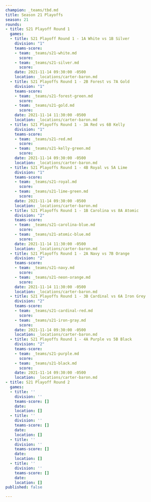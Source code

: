 ```yaml
---
champion: _teams/tbd.md
title: Season 21 Playoffs
season: 21
rounds:
- title: S21 Playoff Round 1
  games:
  - title: S21 Playoff Round 1 - 1A White vs 1B Silver
    division: "1"
    teams-score:
    - team: _teams/s21-white.md
      score: 
    - team: _teams/s21-silver.md
      score: 
    date: 2021-11-14 09:30:00 -0500
    location: _locations/carter-baron.md
  - title: S21 Playoffs Round 1 - 2B Forest vs 7A Gold
    division: "1"
    teams-score:
    - team: _teams/s21-forest-green.md
      score: 
    - team: _teams/s21-gold.md
      score: 
    date: 2021-11-14 11:30:00 -0500
    location: _locations/carter-baron.md
  - title: S21 Playoffs Round 1 - 3A Red vs 6B Kelly
    division: "1"
    teams-score:
    - team: _teams/s21-red.md
      score: 
    - team: _teams/s21-kelly-green.md
      score: 
    date: 2021-11-14 09:30:00 -0500
    location: _locations/carter-baron.md
  - title: S21 Playoffs Round 1 - 4B Royal vs 5A Lime
    division: "1"
    teams-score:
    - team: _teams/s21-royal.md
      score: 
    - team: _teams/s21-lime-green.md
      score: 
    date: 2021-11-14 09:30:00 -0500
    location: _locations/carter-baron.md
  - title: S21 Playoffs Round 1 - 1B Carolina vs 8A Atomic
    division: "2"
    teams-score:
    - team: _teams/s21-carolina-blue.md
      score: 
    - team: _teams/s21-atomic-blue.md
      score: 
    date: 2021-11-14 11:30:00 -0500
    location: _locations/carter-baron.md
  - title: S21 Playoffs Round 1 - 2A Navy vs 7B Orange
    division: "2"
    teams-score:
    - team: _teams/s21-navy.md
      score: 
    - team: _teams/s21-neon-orange.md
      score: 
    date: 2021-11-14 11:30:00 -0500
    location: _locations/carter-baron.md
  - title: S21 Playoffs Round 1 - 3B Cardinal vs 6A Iron Grey
    division: "2"
    teams-score:
    - team: _teams/s21-cardinal-red.md
      score: 
    - team: _teams/s21-iron-gray.md
      score: 
    date: 2021-11-14 09:30:00 -0500
    location: _locations/carter-baron.md
  - title: S21 Playoffs Round 1 - 4A Purple vs 5B Black
    division: "2"
    teams-score:
    - team: _teams/s21-purple.md
      score: 
    - team: _teams/s21-black.md
      score: 
    date: 2021-11-14 09:30:00 -0500
    location: _locations/carter-baron.md
- title: S21 Playoff Round 2
  games:
  - title: ''
    division: ''
    teams-score: []
    date: 
    location: []
  - title: ''
    division: ''
    teams-score: []
    date: 
    location: []
  - title: ''
    division: ''
    teams-score: []
    date: 
    location: []
  - title: ''
    division: ''
    teams-score: []
    date: 
    location: []
published: false

---
```

